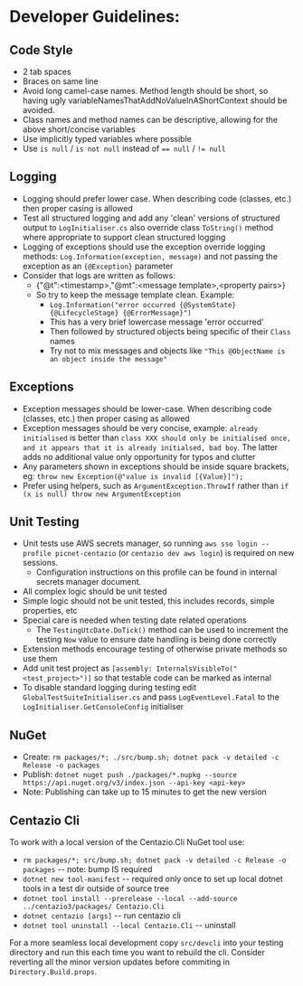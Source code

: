 # Developer Guidelines:

## Code Style 
- 2 tab spaces
- Braces on same line
- Avoid long camel-case names.  Method length should be short, so having ugly variableNamesThatAddNoValueInAShortContext 
    should be avoided. 
- Class names and method names can be descriptive, allowing for the above short/concise variables
- Use implicitly typed variables where possible
- Use `is null` / `is not null` instead of `== null` / `!= null`

## Logging
- Logging should prefer lower case.  When describing code (classes, etc.) then proper casing is allowed
- Test all structured logging and add any 'clean' versions of structured output to `LogInitialiser.cs` also override
    class `ToString()` method where appropriate to support clean structured logging
- Logging of exceptions should use the exception override logging methods: `Log.Information(exception, message)` and
    not passing the exception as an `{@Exception}` parameter
- Consider that logs are written as follows:
  - {"@t":\<timestamp>,"@mt":\<message template>,\<property pairs>}
  - So try to keep the message template clean.  Example:
    - `Log.Information("error occurred {@SystemState} {@LifecycleStage} {@ErrorMessage}")`
    - This has a very brief lowercase message 'error occurred'
    - Then followed by structured objects being specific of their `Class` names
    - Try not to mix messages and objects like `"This @ObjectName is an object inside the message"`

## Exceptions
- Exception messages should be lower-case.  When describing code (classes, etc.) then proper casing as allowed
- Exception messages should be very concise, example: `already initialised` is better than `class XXX should only be
    initialised once, and it appears that it is already initialsed, bad boy`.  The latter adds no additional value
    only opportunity for typos and clutter
- Any parameters shown in exceptions should be inside square brackets, eg: `throw new Exception(@"value is invalid [{Value}]");`
- Prefer using helpers, such as `ArgumentException.ThrowIf` rather than `if (x is null) throw new ArgumentException`

## Unit Testing
- Unit tests use AWS secrets manager, so running `aws sso login --profile picnet-centazio` (or `centazio dev aws login`) 
    is required on new sessions.
  - Configuration instructions on this profile can be found in internal secrets manager document.
- All complex logic should be unit tested
- Simple logic should not be unit tested, this includes records, simple properties, etc
- Special care is needed when testing date related operations
  - The `TestingUtcDate.DoTick()` method can be used to increment the testing `Now` value to ensure date handling
  is being done correctly
- Extension methods encourage testing of otherwise private methods so use them
- Add unit test project as `[assembly: InternalsVisibleTo("<test_project>")]` so that testable code can be marked as 
  internal
- To disable standard logging during testing edit `GlobalTestSuiteInitialiser.cs` and pass `LogEventLevel.Fatal`
    to the `LogInitialiser.GetConsoleConfig` initialiser

## NuGet
- Create: `rm packages/*; ./src/bump.sh; dotnet pack -v detailed -c Release -o packages`
- Publish: `dotnet nuget push ./packages/*.nupkg --source https://api.nuget.org/v3/index.json --api-key <api-key>`
- Note: Publishing can take up to 15 minutes to get the new version

## Centazio Cli
To work with a local version of the Centazio.Cli NuGet tool use:
- `rm packages/*; src/bump.sh; dotnet pack -v detailed -c Release -o packages` -- note: bump IS required
- `dotnet new tool-manifest`  -- required only once to set up local dotnet tools in a test dir outside of source tree 
- `dotnet tool install --prerelease --local --add-source ../centazio3/packages/ Centazio.Cli`
- `dotnet centazio [args]` -- run centazio cli
- `dotnet tool uninstall --local Centazio.Cli` -- uninstall

For a more seamless local development copy `src/devcli` into your testing directory and run this each time you want to
rebuild the cli. Consider reverting all the minor version updates before commiting in `Directory.Build.props`.